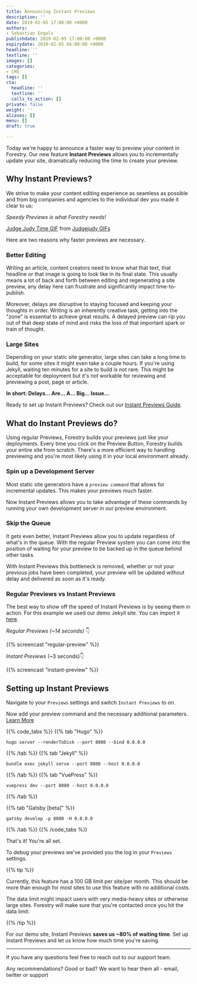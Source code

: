 ```yaml
---
title: Announcing Instant Previews
description: ''
date: 2019-02-05 17:00:00 +0000
authors:
- Sebastian Engels
publishdate: 2019-02-05 17:00:00 +0000
expirydate: 2030-02-05 04:00:00 +0000
headline: ''
textline: ''
images: []
categories:
- CMS
tags: []
cta:
  headline: ''
  textline: ''
  calls_to_action: []
private: false
weight: ''
aliases: []
menu: []
draft: true

---
```

Today we're happy to announce a faster way to preview your content in Forestry. Our new feature **Instant Previews** allows you to incrementally update your site, dramatically reducing the time to create your preview.

## Why Instant Previews?

We strive to make your content editing experience as seamless as possible and from big companies and agencies to the individual dev you made it clear to us:

_Speedy Previews is what Forestry needs!_

<div class="tenor-gif-embed" data-postid="10384335" data-share-method="host" data-width="100%" data-aspect-ratio="1.3315508021390374"><a href="[https://tenor.com/view/judge-judy-time-hurry-up-gif-10384335](https://tenor.com/view/judge-judy-time-hurry-up-gif-10384335 "https://tenor.com/view/judge-judy-time-hurry-up-gif-10384335")">Judge Judy Time GIF</a> from <a href="[https://tenor.com/search/judgejudy-gifs](https://tenor.com/search/judgejudy-gifs "https://tenor.com/search/judgejudy-gifs")">Judgejudy GIFs</a></div><script type="text/javascript" async src="[https://tenor.com/embed.js](https://tenor.com/embed.js "https://tenor.com/embed.js")"></script>

Here are two reasons why faster previews are necessary.

### Better Editing

Writing an article, content creators need to know what that text, that headline or that image is going to look like in its final state. This usually means a lot of back and forth between editing and regenerating a site preview, any delay here can frustrate and significantly impact time-to-publish.

Moreover, delays are disruptive to staying focused and keeping your thoughts in order. Writing is an inherently creative task, getting into the "zone" is essential to achieve great results. A delayed preview can rip you out of that deep state of mind and risks the loss of that important spark or train of thought.

### Large Sites

Depending on your static site generator, large sites can take a long time to build, for some sites it might even take a couple hours. If you're using Jekyll, waiting ten minutes for a site to build is not rare. This might be acceptable for deployment but it's not workable for reviewing and previewing a post, page or article.

**In short: Delays... Are... A... Big... Issue...**

Ready to set up Instant Previews? Check out our [Instant Previews Guide](/docs/instant-previews/).

## What do Instant Previews do?

Using regular Previews, Forestry builds your previews just like your deployments. Every time you click on the Preview Button, Forestry builds your entire site from scratch. There's a more efficient way to handling previewing and you're most likely using it in your local environment already.

### Spin up a Development Server

Most static site generators have a `preview command` that allows for incremental updates. This makes your previews much faster.

Now Instant Previews allows you to take advantage of these commands by running your own development server in our preview environment.

### Skip the Queue

It gets even better, Instant Previews allow you to update regardless of what's in the queue. With the regular Preview system you can come into the position of waiting for your preview to be backed up in the queue behind other tasks.

With Instant Previews this bottleneck is removed, whether or not your previous jobs have been completed, your preview will be updated without delay and delivered as soon as it's ready.

### Regular Previews vs Instant Previews

The best way to show off the speed of Instant Previews is by seeing them in action. For this example we used our demo Jekyll site. You can import it [here](https://app.forestry.io/quick-start?repo=forestryio-templates/belkirk-jekyll-demo&provider=github&engine=jekyll).

_Regular Previews (\~14 seconds)_ 👇

{{% screencast "regular-preview" %}}

_Instant Previews_ (\~3 seconds)👇

{{% screencast "instant-preview" %}}

## Setting up Instant Previews

Navigate to your `Previews` settings and switch `Instant Previews` to on.

Now add your preview command and the necessary additional parameters. [Learn More](/docs/instant-previews/)

{{% code_tabs %}} {{% tab "Hugo" %}}

    hugo server --renderToDisk --port 8080 --bind 0.0.0.0

{{% /tab %}} {{% tab "Jekyll" %}}

    bundle exec jekyll serve --port 8080 --host 0.0.0.0

{{% /tab %}} {{% tab "VuePress" %}}

    vuepress dev --port 8080 --host 0.0.0.0

{{% /tab %}}

{{% tab "Gatsby \[beta\]" %}}

    gatsby develop -p 8080 -H 0.0.0.0

{{% /tab %}} {{% /code_tabs %}}

That's it! You're all set.

To debug your previews we've provided you the log in your `Previews` settings.

{{% tip %}}

Currently, this feature has a 100 GB limit per site/per month. This should be more than enough for most sites to use this feature with no additional costs.

The data limit might impact users with very media-heavy sites or otherwise large sites. Forestry will make sure that you're contacted once you hit the data limit.

{{% /tip %}}

For our demo site, Instant Previews **saves us \~80% of waiting time**. Set up Instant Previews and let us know how much time you're saving.

***

If you have any questions feel free to reach out to our support team.

Any recommendations? Good or bad? We want to hear them all - email, twitter or support